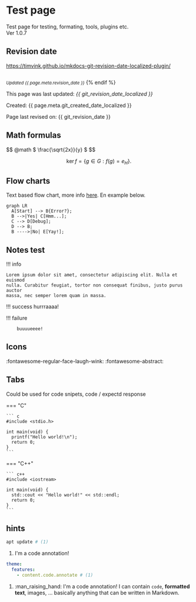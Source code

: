 # Test page
Test page for testing, formating, tools, plugins etc.\
Ver 1.0.7

## Revision date

https://timvink.github.io/mkdocs-git-revision-date-localized-plugin/

<small><br><i>Updated {{ page.meta.revision_date }}</i></small>
{% endif %}

This page was last updated: *{{ git_revision_date_localized }}*

Created: {{ page.meta.git_created_date_localized }}

Page last revised on: {{ git_revision_date }}

## Math formulas

$$
@math $ \frac{\sqrt{2x}}{y} $
$$

$$
\operatorname{ker} f=\{g\in G:f(g)=e_{H}\}{\mbox{.}}
$$


## Flow charts
Text based flow chart, more info [here](https://mermaid-js.github.io/mermaid/#/). En example below.

``` mermaid
graph LR
  A[Start] --> B{Error?};
  B -->|Yes| C[Hmm...];
  C --> D[Debug];
  D --> B;
  B ---->|No| E[Yay!];
```

## Notes test

!!! info

    Lorem ipsum dolor sit amet, consectetur adipiscing elit. Nulla et euismod
    nulla. Curabitur feugiat, tortor non consequat finibus, justo purus auctor
    massa, nec semper lorem quam in massa.

!!! success
        hurrraaaa!

!!! failure

        buuuueeee!


## Icons
:fontawesome-regular-face-laugh-wink:
:fontawesome-abstract:


## Tabs
Could be used for code snipets, code / expectd response

=== "C"

    ``` c
    #include <stdio.h>

    int main(void) {
      printf("Hello world!\n");
      return 0;
    }
    ```

=== "C++"

    ``` c++
    #include <iostream>

    int main(void) {
      std::cout << "Hello world!" << std::endl;
      return 0;
    }
    ```

## hints

```bash
apt update # (1)
```

1. I'm a code annotation!


``` yaml
theme:
  features:
    - content.code.annotate # (1)
```

1.  :man_raising_hand: I'm a code annotation! I can contain `code`, __formatted
    text__, images, ... basically anything that can be written in Markdown.
